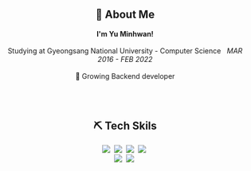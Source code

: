 <h2 align="center">👋 About Me</h2>
<p align="center">
    <b>I'm Yu Minhwan!</b></br></br>
   Studying at Gyeongsang National University - Computer Science <em>&nbsp;   MAR  2016 - FEB  2022</em></br></br>
  🌱 Growing Backend developer</br></br>
</p>
<br> 

<h2 align="center">⛏️ Tech Skils</h2>
<p align="center">
  <img src="https://img.shields.io/badge/Java-007396?style=flat-square&logo=Java&logoColor=white"/></a>&nbsp 
  <img src="https://img.shields.io/badge/SpringBoot-6DB33F?style=flat-square&logo=SpringBoot&logoColor=white"/></a>&nbsp 
  <img src="https://img.shields.io/badge/PHP-777BB4?style=flat-square&logo=php&logoColor=white" /></a>&nbsp 
  <img src="https://img.shields.io/badge/MySQL-4479A1?style=flat-square&logo=MySQL&logoColor=white" /></a>&nbsp 
  <br>
  <img src="https://img.shields.io/badge/Jenkins-D24939?style=flat-square&logo=jenkins&logoColor=white"/></a>&nbsp 
  <img src="https://img.shields.io/badge/Nginx-009639?style=flat-square&logo=nginx&logoColor=white"/></a>&nbsp 
</p>
<br>


<!--
**yuminhwan/yuminhwan** is a ✨ _special_ ✨ repository because its `README.md` (this file) appears on your GitHub profile.

Here are some ideas to get you started:

- 🔭 I’m currently working on ...
- 🌱 I’m currently learning ...
- 👯 I’m looking to collaborate on ...
- 🤔 I’m looking for help with ...
- 💬 Ask me about ...
- 📫 How to reach me: ...
- 😄 Pronouns: ...
- ⚡ Fun fact: ...
-->
